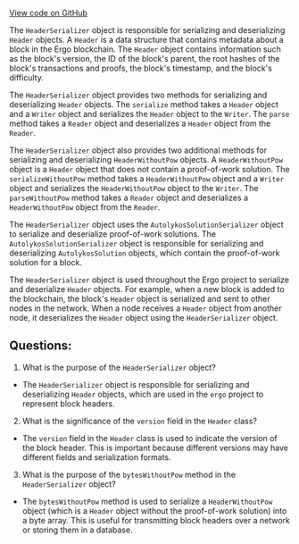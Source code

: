 [View code on GitHub](https://github.com/ergoplatform/ergo/src/main/scala/org/ergoplatform/modifiers/history/header/HeaderSerializer.scala)

The `HeaderSerializer` object is responsible for serializing and deserializing `Header` objects. A `Header` is a data structure that contains metadata about a block in the Ergo blockchain. The `Header` object contains information such as the block's version, the ID of the block's parent, the root hashes of the block's transactions and proofs, the block's timestamp, and the block's difficulty.

The `HeaderSerializer` object provides two methods for serializing and deserializing `Header` objects. The `serialize` method takes a `Header` object and a `Writer` object and serializes the `Header` object to the `Writer`. The `parse` method takes a `Reader` object and deserializes a `Header` object from the `Reader`.

The `HeaderSerializer` object also provides two additional methods for serializing and deserializing `HeaderWithoutPow` objects. A `HeaderWithoutPow` object is a `Header` object that does not contain a proof-of-work solution. The `serializeWithoutPow` method takes a `HeaderWithoutPow` object and a `Writer` object and serializes the `HeaderWithoutPow` object to the `Writer`. The `parseWithoutPow` method takes a `Reader` object and deserializes a `HeaderWithoutPow` object from the `Reader`.

The `HeaderSerializer` object uses the `AutolykosSolutionSerializer` object to serialize and deserialize proof-of-work solutions. The `AutolykosSolutionSerializer` object is responsible for serializing and deserializing `AutolykosSolution` objects, which contain the proof-of-work solution for a block.

The `HeaderSerializer` object is used throughout the Ergo project to serialize and deserialize `Header` objects. For example, when a new block is added to the blockchain, the block's `Header` object is serialized and sent to other nodes in the network. When a node receives a `Header` object from another node, it deserializes the `Header` object using the `HeaderSerializer` object.
## Questions: 
 1. What is the purpose of the `HeaderSerializer` object?
- The `HeaderSerializer` object is responsible for serializing and deserializing `Header` objects, which are used in the `ergo` project to represent block headers.

2. What is the significance of the `version` field in the `Header` class?
- The `version` field in the `Header` class is used to indicate the version of the block header. This is important because different versions may have different fields and serialization formats.

3. What is the purpose of the `bytesWithoutPow` method in the `HeaderSerializer` object?
- The `bytesWithoutPow` method is used to serialize a `HeaderWithoutPow` object (which is a `Header` object without the proof-of-work solution) into a byte array. This is useful for transmitting block headers over a network or storing them in a database.